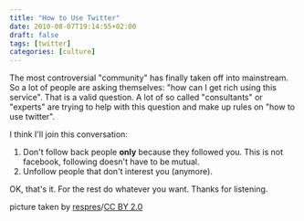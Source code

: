 ```yaml
---
title: "How to Use Twitter"
date: 2010-08-07T19:14:55+02:00
draft: false
tags: [twitter]
categories: [culture]
---
```


The most controversial "community" has finally taken off into mainstream. So a lot of people are asking themselves: "how can I get rich using this service". That is a valid question. A lot of so called "consultants" or "experts" are trying to help with this question and make up rules on "how to use twitter".

I think I'll join this conversation:

1. Don't follow back people **only** because they followed you. This is not facebook, following doesn't have to be mutual.
2. Unfollow people that don't interest you (anymore).

OK, that's it. For the rest do whatever you want. Thanks for listening.

picture taken by [respres](http://www.flickr.com/photos/respres/3231178720/)/[CC BY 2.0 ](http://creativecommons.org/licenses/by/2.0/deed.en)

